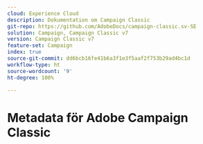 ```yaml
---
cloud: Experience Cloud
description: Dokumentation om Campaign Classic
git-repo: https://github.com/AdobeDocs/campaign-classic.sv-SE
solution: Campaign, Campaign Classic v7
version: Campaign Classic v7
feature-set: Campaign
index: true
source-git-commit: dd6bcb16fe41b6a3f1e3f5aaf2f753b29ad4bc1d
workflow-type: ht
source-wordcount: '9'
ht-degree: 100%

---
```



# Metadata för Adobe Campaign Classic
